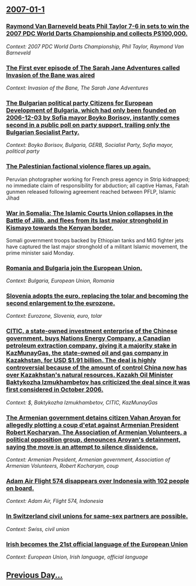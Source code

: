## [2007-01-1](/news/2007/01/1/index.md)

### [ Raymond Van Barneveld beats Phil Taylor 7-6 in sets to win the 2007 PDC World Darts Championship and collects PS100,000.](/news/2007/01/1/raymond-van-barneveld-beats-phil-taylor-7-6-in-sets-to-win-the-2007-pdc-world-darts-championship-and-collects-aps100-000.md)
_Context: 2007 PDC World Darts Championship, Phil Taylor, Raymond Van Barneveld_

### [ The First ever episode of The Sarah Jane Adventures called Invasion of the Bane was aired](/news/2007/01/1/the-first-ever-episode-of-the-sarah-jane-adventures-called-invasion-of-the-bane-was-aired.md)
_Context: Invasion of the Bane, The Sarah Jane Adventures_

### [ The Bulgarian political party Citizens for European Development of Bulgaria, which had only been founded on 2006-12-03 by Sofia mayor Boyko Borisov, instantly comes second in a public poll on party support, trailing only the Bulgarian Socialist Party. ](/news/2007/01/1/the-bulgarian-political-party-citizens-for-european-development-of-bulgaria-which-had-only-been-founded-on-2006-12-03-by-sofia-mayor-boyko.md)
_Context: Boyko Borisov, Bulgaria, GERB, Socialist Party, Sofia mayor, political party_

### [ The Palestinian factional violence flares up again. ](/news/2007/01/1/the-palestinian-factional-violence-flares-up-again.md)
Peruvian photographer working for French press agency in Strip kidnapped; no immediate claim of responsibility for abduction; all captive Hamas, Fatah gunmen released following agreement reached between PFLP, Islamic Jihad 

### [ War in Somalia: The Islamic Courts Union collapses in the Battle of Jilib, and flees from its last major stronghold in Kismayo towards the Kenyan border. ](/news/2007/01/1/war-in-somalia-p-the-islamic-courts-union-collapses-in-the-battle-of-jilib-and-flees-from-its-last-major-stronghold-in-kismayo-towards-the.md)
Somali government troops backed by Ethiopian tanks and MiG fighter jets have captured the last major stronghold of a militant Islamic movement, the prime minister said Monday.

### [ Romania and Bulgaria join the European Union. ](/news/2007/01/1/romania-and-bulgaria-join-the-european-union.md)
_Context: Bulgaria, European Union, Romania_

### [ Slovenia adopts the euro, replacing the tolar and becoming the second enlargement to the eurozone. ](/news/2007/01/1/slovenia-adopts-the-euro-replacing-the-tolar-and-becoming-the-second-enlargement-to-the-eurozone.md)
_Context: Eurozone, Slovenia, euro, tolar_

### [ CITIC, a state-owned investment enterprise of the Chinese government, buys Nations Energy Company, a Canadian petroleum extraction company, giving it a majority stake in KazMunayGas, the state-owned oil and gas company in Kazakhstan, for USD $1.91 billion. The deal is highly controversial because of the amount of control China now has over Kazakhstan's natural resources. Kazakh Oil Minister Baktykozha Izmukhambetov has criticized the deal since it was first considered in October 2006. ](/news/2007/01/1/citic-a-state-owned-investment-enterprise-of-the-chinese-government-buys-nations-energy-company-a-canadian-petroleum-extraction-company.md)
_Context: $, Baktykozha Izmukhambetov, CITIC, KazMunayGas_

### [ The Armenian government detains citizen Vahan Aroyan for allegedly plotting a coup d'etat against Armenian President Robert Kocharyan. The Association of Armenian Volunteers, a political opposition group, denounces Aroyan's detainment, saying the move is an attempt to silence dissidence. ](/news/2007/01/1/the-armenian-government-detains-citizen-vahan-aroyan-for-allegedly-plotting-a-coup-d-a-c-tat-against-armenian-president-robert-kocharyan-the.md)
_Context: Armenian President, Armenian government, Association of Armenian Volunteers, Robert Kocharyan, coup_

### [ Adam Air Flight 574 disappears over Indonesia with 102 people on board. ](/news/2007/01/1/adam-air-flight-574-disappears-over-indonesia-with-102-people-on-board.md)
_Context: Adam Air, Flight 574, Indonesia_

### [ In Switzerland civil unions for same-sex partners are possible.](/news/2007/01/1/in-switzerland-civil-unions-for-same-sex-partners-are-possible.md)
_Context: Swiss, civil union_

### [ Irish becomes the 21st official language of the European Union](/news/2007/01/1/irish-becomes-the-21st-official-language-of-the-european-union.md)
_Context: European Union, Irish language, official language_

## [Previous Day...](/news/2006/12/31/index.md)

